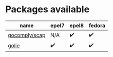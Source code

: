 # Packages available

| name                                                                             | epel7              | epel8              | fedora             |
|----------------------------------------------------------------------------------|--------------------|--------------------|--------------------|
| [gocomply/scap](https://src.fedoraproject.org/rpms/golang-github-gocomply-scap)  | N/A                | :heavy_check_mark: | :heavy_check_mark: |
| [golie](https://src.fedoraproject.org/rpms/golie)                                | :heavy_check_mark: | :heavy_check_mark: | :heavy_check_mark: |
